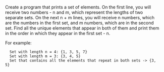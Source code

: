Create a program that prints a set of elements. On the first line, you will receive two numbers - n and m, which represent the lengths of two separate sets. On the next n + m lines, you will receive n numbers, which are the numbers in the first set, and m numbers, which are in the second set. Find all the unique elements that appear in both of them and print them in the order in which they appear in the first set - n.

For example:

      Set with length n = 4: {1, 3, 5, 7}
      Set with length m = 3: {3, 4, 5}
      Set that contains all the elements that repeat in both sets -> {3, 5}

